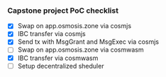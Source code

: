 ### Capstone project PoC checklist

- [x] Swap on app.osmosis.zone via cosmjs
- [x] IBC transfer via cosmjs
- [x] Send tx with MsgGrant and MsgExec via cosmjs
- [ ] Swap on app.osmosis.zone via cosmwasm 
- [x] IBC transfer via cosmwasm
- [ ] Setup decentralized sheduler